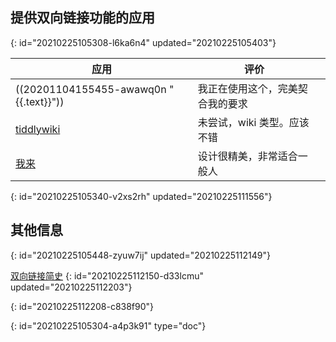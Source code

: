 ## 提供双向链接功能的应用
{: id="20210225105308-l6ka6n4" updated="20210225105403"}

| 应用                                                            | 评价                             |   |
| ----------------------------------------------------------------- | ---------------------------------- | --- |
| ((20201104155455-awawq0n "{{.text}}"))                                 | 我正在使用这个，完美契合我的要求 |   |
| [tiddlywiki](https://nesslabs.com/tiddlywiki-beginner-tutorial) | 未尝试，wiki 类型。应该不错      |   |
| [我来](https://www.wolai.com)                                   | 设计很精美，非常适合一般人       |   |
{: id="20210225105340-v2xs2rh" updated="20210225111556"}

## 其他信息
{: id="20210225105448-zyuw7ij" updated="20210225112149"}

[双向链接简史](https://maggieappleton.com/bidirectionals)
{: id="20210225112150-d33lcmu" updated="20210225112203"}

{: id="20210225112208-c838f90"}


{: id="20210225105304-a4p3k91" type="doc"}
